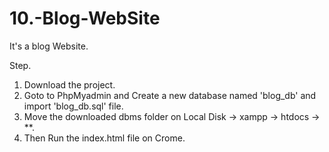 # 10.-Blog-WebSite
 It's a blog Website.

Step.

1. Download the project.
2. Goto to PhpMyadmin and Create a new database named 'blog_db' and import 'blog_db.sql' file.
3. Move the downloaded dbms folder on Local Disk -> xampp -> htdocs -> **.
4. Then Run the index.html file on Crome.
